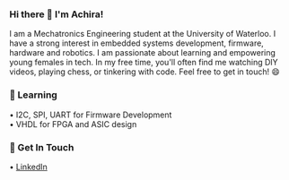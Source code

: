 ### Hi there  👋   I'm Achira!
<!--
**achirasarker/achirasarker** is a ✨ _special_ ✨ repository because its `README.md` (this file) appears on your GitHub profile.

Here are some ideas to get you started:
     
- 🔭 I’m currently working on ...
- 🌱 I’m currently learning ...
- 👯 I’m looking to collaborate on ...
- 🤔 I’m looking for help with ...
- 💬 Ask me about ...
- 📫 How to reach me: ...
- 😄 Pronouns: ...
- ⚡ Fun fact: ...
-->

I am a Mechatronics Engineering student at the University of Waterloo. I have a strong interest in embedded systems development, firmware, hardware and robotics. I am passionate about learning and empowering young females in tech. In my free time, you'll often find me watching DIY videos, playing chess, or tinkering with code. Feel free to get in touch! 😄<br>

<!-- <i> 🔎 Currently seeking Fall 2022 internships.</i> -->

### 🌱 Learning
• I2C, SPI, UART for Firmware Development <br>
• VHDL for FPGA and ASIC design 

### 💬 Get In Touch 
• <a href="https://www.linkedin.com/in/achirasarker/">LinkedIn</a> <br>
